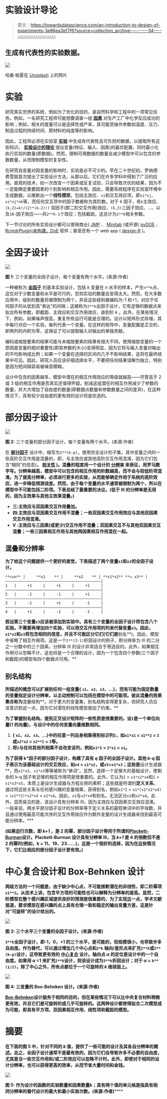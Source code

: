 # 实验设计导论

> 原文：<https://towardsdatascience.com/an-introduction-to-design-of-experiments-3e86ea3ef7f6?source=collection_archive---------34----------------------->

## 生成有代表性的实验数据。

![](img/ae8151af079559f36bd3a8ff6f4e3971.png)

哈桑·帕夏在 [Unsplash](https://unsplash.com?utm_source=medium&utm_medium=referral) 上的照片

# 实验

研究真实世界的系统，例如为了优化的目的，是自然科学和工程中的一项常见任务。例如，一名研究工程师可能想要调查一组 [**因素**](https://en.wikipedia.org/wiki/Variable_(mathematics)) 对生产工厂中化学反应成功的影响；例如，相关的度量可以是选择性或产率，其可能受操作参数如温度、压力、制造过程的持续时间、原材料的纯度等的影响。

因此，工程师必须在实验室 [**实验**](https://en.wikipedia.org/wiki/Experiment) 中生成有代表性且可负担的数据，以提取所有这些知识。 [**实验设计的理论**](https://en.wikipedia.org/wiki/Design_of_experiments) 提出变量(特征、输入、因素)的最优配置，同时最小化执行实验的数量(即数据)。然而，限制可用数据的数量会减少模型中可以包含的参数数量，从而限制模型的复杂性。

在研究自变量对因变量的影响时，实验是必不可少的。早在二十世纪初，罗纳德·费雪就首次提出了实验设计方法，从那以后，它们在许多学科中得到了广泛的应用。直观的技术，如一次改变一个因素或反复试验，只会导致次优的结果，因为不一定能确定重要因素的个别影响和相互作用。因此，需要系统程序在实验室环境中生成数据，以推断出一个**线性模型**，包括主效应、`xi`和交互效应项，即`xi*xj`、`xi*xj*xk`等，而任何交互项中的因子数被称为其阶数。对于 *k* 因子，有`k`主效应、`(k,2)=k!/(2!*(k-2)!)` 双因子(即二阶交互作用)效应、`(k,3)`三因子效应、…、以及`1`*k*-因子效应——共`2**k-1`个效应；包括截距，这总计为`2**k`相关参数。

下一节讨论的所有实验设计都可以使用商业( [JMP](https://en.wikipedia.org/wiki/JMP_(statistical_software)) 、 [Minitab](https://de.wikipedia.org/wiki/Minitab) )或开源( [pyDOE](https://pythonhosted.org/pyDOE/) 、 [RcmdrPlugin)来构建。DoE](https://www.rdocumentation.org/packages/RcmdrPlugin.DoE/versions/0.12-3) 软件；甚至还有一个 web app ( [design-R](https://design-r.herokuapp.com) )。

# 全因子设计

![](img/3935d1d89e79a5c21411847c213853a4.png)

**图 1:** 三个变量的全因子设计，每个变量有两个水平。(来源:作者)

一种被称为 [**全因子**](https://en.wikipedia.org/wiki/Factorial_experiment) 的基本实验设计，包括 *k* 变量在 *n* 水平的样本，产生`n**k`点，这仅对于少数变量和水平是可行的，否则实验的数量会变得太大。然而，在大多数应用中，级别的数量将被限制为两个，并且这些级别被编码为-1 和+1，对应于任何因子的从低到高“表达”的间隔；这被称为`2**k`全因子设计，它有足够的数据点来拟合所有参数，即截距、主效应和交互作用效应，直到阶 *k* 。此外，在某些情况下，例如，如果噪声很高，重复所有运行可能是合理的。设计以矩阵形式存储，其中每行对应一个实验，每列代表一个变量。在这样的矩阵中，变量配置是正交的，即两列的内积为零，这保证了可以提取输入对输出的单独贡献。

编码或缩放要素的结果可能与未缩放要素的结果有很大不同。使用缩放变量的一个原因是变量的相对重要性(即其参数的大小)变得明显，因为它将与输入变量对输出的平均影响成比例；如果一个变量在选择的区间内几乎不影响结果，这将在最终结果中可见。因此，研究人员应该仔细选择水平，不要把任何结果误解为独立，特别是因为短间隔容易被噪音模糊。

设计中包含的因素越多，模型中潜在的相互作用效应的等级就越高——尽管高于 2 或 3 级的相互作用是否真实还值得怀疑。削减这组潜在的相互作用减少了参数的数量，并大大增加了自由度的数量(即数据点数量和参数数量之间的差异)，在这种情况下，具有较少自由度的更有效的设计将是优选的。

# 部分因子设计

![](img/0e224eb635adcbe2b432ca4647efeb02.png)

**图 2:** 三个变量的部分因子设计，每个变量有两个水平。(来源:作者)

在 [**部分因子**](https://en.wikipedia.org/wiki/Fractional_factorial_design) 设计中，缩写为`2**(k-p)`，使用完全设计的子集，其中变量之间的一些高阶交互作用是混叠的，即，与主效应或其他高阶交互作用混淆，因为它们包含“相同”的信息([](https://en.wikipedia.org/wiki/Collinearity)**， [**相关性**](https://en.wikipedia.org/wiki/Correlation_and_dependence) )。混叠的程度用一个设计的 [**分辨率**](https://en.wikipedia.org/wiki/Fractional_factorial_design#Resolution) 来表征，用罗马数字写。分辨率越高，模型中可以包含的相互作用的阶数越高，而不会与较低阶项混淆。为了提高分辨率，必须进行更多的实验，从而能够确定作用于系统的高阶效应，进一步降低预测误差。然而，由于每个变量的水平通常被限制为两个，所以在模型中不可能包括二阶项。下表总结了最重要的决议。(低于 III 的分辨率是无用的，因为主效果与其他主效果混叠。)**

*   ****三**:主效应与双因素交互作用叠加。**
*   ****四**:主效应与双因素交互作用不混叠；一些双因素交互作用效应与其他双因素交互作用混淆。**
*   ****V** :主效应与三因素(或更少)交互作用不混叠；双因素交互不与其他双因素交互混叠；一些三因素相互作用与其他两因素相互作用混在一起。**

## **混叠和分辨率**

**为了给这个问题提供一个更好的直觉，下表描述了两个变量`x1`和`x2`的全因子设计。**

```
**run** |     **x1    ** |     **x2    ** | **x1*x2** **= x3** |
–––––––––––––––––––––––––––––––––––––––––––|
1   |     +1     |     +1     |     +1     |
–––––––––––––––––––––––––––––––––––––––––––|
2   |     -1     |     -1     |     +1     |
–––––––––––––––––––––––––––––––––––––––––––|
3   |     -1     |     +1     |     -1     |
–––––––––––––––––––––––––––––––––––––––––––|
4   |     +1     |     -1     |     -1     |
```

**假设第三个变量`x3`应该被添加到实验中。具有三个变量的全因子设计将包含八个实验。不需要再增加四个实验，可以用交互作用项的列来代替变量`x3`。因此，`x1*x2`和`x3`将包含相同的信息，并且不可能区分它们(它们是**别名**)。因此，模型中省略了相互作用项。这是一个`2**(3-1)`析因设计的例子，即分辨率为 III 的二分之一分数中的三个因素。分辨率 III 的设计非常适合于筛选目的。此外，如果相互作用可以忽略不计，这也将是一个合理的设计，因为一个包含四个参数(三个因子和截距)的模型有四个数据点可用。**

## **别名结构**

**所描述的概念可以扩展到任何一组变量{ `x1`、`x2`、`x3`、…}，而有可能为固定数量的变量指定设计分辨率，以主动控制可以包括在模型中的可能项。彼此混叠的效果集合称为**混叠结构**。对于更大的变量集，别名结构变得更复杂，但研究人员应该意识到这一点，因为它对潜在的线性模型施加了约束。**

**为了掌握别名结构，提到正交设计矩阵的一些性质是很重要的。设`I`是一个单位向量(1 的向量)，与设计中的任何变量向量维数相同。**

1.  **{ `x1`、`x2`、`x3`、…}中的任意一列自身相乘得到标识列`I`，如`x1*x1` = `x1**2` = `I`或`x2*x2` = `x2**2` = `I`等。**
2.  **将`I`与任何其他列相乘不会改变该列，例如`x1*I` = `I*x1` = `x1`。**

**为了获得 k*因子的部分因子设计，构建了具有 *q* 因子的全因子设计。其他 *k-q* 因子表示为该基础设计的交互效应，如`x4` = `x1*x2`，或`x5`=`x1*x3`；这些是**设计生成器**，而`x1*x2`、`x1*x3`等等被称为“单词”。显然，选择一个足够大的基础设计，使剩余的 k-q 因子有足够的相互作用项是很重要的。此外，它认为`I` = `x1*x2*x4`和`I` = `x1*x3*x5`，本质上是设计生成器与方程左侧的乘积；这些就是所谓的**定义关系**。通过将这些关系与任何感兴趣的变量相乘，获得别名，例如`x1*I` = `x1*(x1*x2*x4)` = `(x1**2)*x2*x4` = `x2*x4`。因此，`x1`与`x2*x4`有别名，无法区分`x1`和`x2*x4`。此外，显而易见的是，该设计具有分辨率 III，因为主效应与双因素交互效应混淆。一般来说，两水平部分因子设计的分辨率等于定义关系的最短单词中的字母数，并且通过使用最高可能次序的交互作用效应作为额外变量的设计生成器来找到最高可能分辨率。***

**(如果运行次数，即 *k+1* ，是 2 的幂，部分因子设计等同于所谓的[**Plackett-Burman**](https://en.wikipedia.org/wiki/Plackett%E2%80%93Burman_design)**设计。Plackett-Burman 设计具有分辨率 III，当 *k+1* 是 4 的倍数但不是 2 的幂时(例如，k = 11、19、23……)，这是一个很好的选择，因为在这些情况下，它们比相应的部分因子设计更有效。)****

# ****中心复合设计和 Box-Behnken 设计****

****两级方法的一个问题是，由于缺少中心点，不可能推断潜在的非线性，即二阶幂项`xi**2`。从技术上讲，包含平方项的可能性也可以解释为分辨率的提高。显然，二阶模型在整个感兴趣区域提供良好的预测是很重要的，为了实现这一点，学术文献报道，要求模型在感兴趣的点上具有合理一致和稳定的输出变量方差，这是针对“**可旋转**”的设计给出的。****

****![](img/a395a9ad9dd9e29f4278ee452fbc525f.png)****

******图 3:** 三个水平三个变量的全因子设计。(来源:作者)****

****`3**k`全因子设计，即-1，0，+1 的三个水平，是可能的，但规模很小，也导致许多自由度。作为替代，可以通过增加几个**中心点**和`2*k` **轴向/星形点**来扩充`2**k`或`2**(k-p)`设计，这导致更有效的 [**中心复合**](https://en.wikipedia.org/wiki/Central_composite_design) 设计。轴向点 *α* 的定位是设计中的一个自由度。如果用 *α* =1 来扩充`2**k`设计，则该设计成为`3**k`析因设计；对于 *α* = `k**(1/2)`，除了中心之外，所有点都位于一个可旋转的 *k* 维球面上。****

****![](img/08c7468c22138dbe92fe80897ca3c4c8.png)****

******图 4:** 三变量的 Box-Behnken 设计。(来源:作者)****

****[**Box-Behnken**](https://en.wikipedia.org/wiki/Box%E2%80%93Behnken_design)**设计服务于相同的目的，但在某些情况下可以比中央复合材料稍微更有效，并且它们是可旋转的或几乎可旋转的。这两种设计都使得拟合二次模型成为可能，即具有平方项、双因素相互作用、线性项和截距的模型。******

# ******摘要******

******在下面的图 5 中，针对不同的 *k* 值，提供了一些可能的设计及其各自分辨率的概述。总之，全因子设计通常不是最有效的，因为它们会导致许多不必要的自由度，尤其是当一些交互作用和/或二阶效应可以忽略不计时。此外，即使对于相同的设计分辨率，也可以获得更高的效率，从而节省大量时间和金钱。******

******![](img/500b694c0179b7079e2f9fe73d6b6b3e.png)******

********图 5:** 作为设计的函数的实验数量和因素数量**k**；具有两个值的单元格是指具有相同分辨率的替代设计的最大和最小实验次数。(来源:作者)******